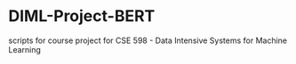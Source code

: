 # DIML-Project-BERT
scripts for course project for CSE 598 - Data Intensive Systems for Machine Learning
